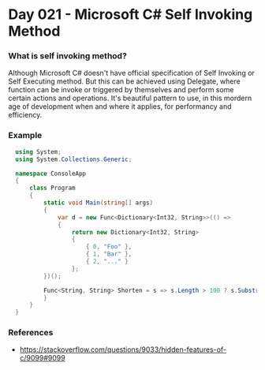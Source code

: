   # Day 021 - Microsoft C# Self Invoking Method

  ### What is self invoking method?
  
  Although Microsoft C# doesn't have official specification of Self Invoking or Self Executing method. But this can be achieved using Delegate, where function can be invoke or triggered by themselves and perform some certain actions and operations. It's beautiful pattern to use, in this mordern age of development when and where it applies, for performancy and efficiency.

  ### Example
  ```c#
    using System;
    using System.Collections.Generic;

    namespace ConsoleApp
    {
        class Program
        {
            static void Main(string[] args)
            {
                var d = new Func<Dictionary<Int32, String>>(() =>
                {
                    return new Dictionary<Int32, String>
                    {
                        { 0, "Foo" },
                        { 1, "Bar" },
                        { 2, "..." }
                    };
            })();

            Func<String, String> Shorten = s => s.Length > 100 ? s.Substring(0, 100) + "&hellip;" : s;
            }
        }
    }

  ```
  ### References
  *  https://stackoverflow.com/questions/9033/hidden-features-of-c/9099#9099